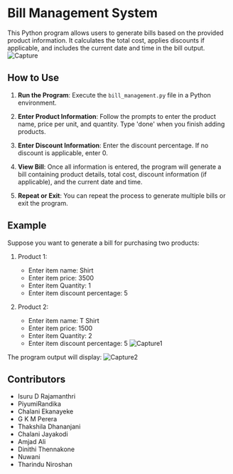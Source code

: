 # Bill Management System

This Python program allows users to generate bills based on the provided product information. It calculates the total cost, applies discounts if applicable, and includes the current date and time in the bill output.
![Capture](https://github.com/Isuru-27/Bill-Management-System/assets/139687227/83bb249e-3f9d-416d-9309-94de82b1bd4d)

## How to Use

1. **Run the Program**: Execute the `bill_management.py` file in a Python environment.

2. **Enter Product Information**: Follow the prompts to enter the product name, price per unit, and quantity. Type 'done' when you finish adding products.

3. **Enter Discount Information**: Enter the discount percentage. If no discount is applicable, enter 0.

4. **View Bill**: Once all information is entered, the program will generate a bill containing product details, total cost, discount information (if applicable), and the current date and time.

5. **Repeat or Exit**: You can repeat the process to generate multiple bills or exit the program.

## Example

Suppose you want to generate a bill for purchasing two products:

1. Product 1: 
   - Enter item name: Shirt
   - Enter item price: 3500
   - Enter item Quantity: 1
   - Enter item discount percentage: 5

2. Product 2:
   - Enter item name: T Shirt
   - Enter item price: 1500
   - Enter item Quantity: 2
   - Enter item discount percentage: 5
  ![Capture1](https://github.com/Isuru-27/Bill-Management-System/assets/139687227/39fa8f78-732b-4c5d-b680-6164fc2999cd)


The program output will display:
![Capture2](https://github.com/Isuru-27/Bill-Management-System/assets/139687227/749cdc97-1876-4901-82a5-f9ec0a25fa8c)

## Contributors

- Isuru D Rajamanthri
- PiyumiRandika
- Chalani Ekanayeke
- G K M Perera
- Thakshila Dhananjani
- Chalani Jayakodi
- Amjad Ali
- Dinithi Thennakone
- Nuwani
- Tharindu Niroshan
